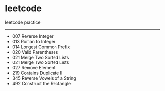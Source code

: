 # leetcode


leetcode practice

* * *

* 007 Reverse Integer
* 013 Roman to Integer
* 014 Longest Common Prefix
* 020 Valid Parentheses
* 021 Merge Two Sorted Lists
* 021 Merge Two Sorted Lists
* 027 Remove Element
* 219 Contains Duplicate II
* 345 Reverse Vowels of a String
* 492 Construct the Rectangle

